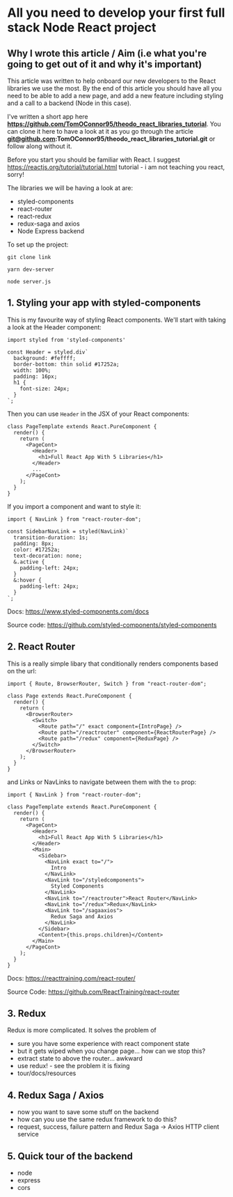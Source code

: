 # All you need to develop your first full stack Node React project

## Why I wrote this article / Aim (i.e what you're going to get out of it and why it's important)

This article was written to help onboard our new developers to the React libraries we use the most. By the end of this article you should have all you need to be able to add a new page, and add a new feature including styling and a call to a backend (Node in this case).

I've written a short app here **https://github.com/TomOConnor95/theodo_react_libraries_tutorial**. You can clone it here to have a look at it as you go through the article **git@github.com:TomOConnor95/theodo_react_libraries_tutorial.git** or follow along without it.

Before you start you should be familiar with React. I suggest https://reactjs.org/tutorial/tutorial.html tutorial - i am not teaching you react, sorry!

The libraries we will be having a look at are:

- styled-components
- react-router
- react-redux
- redux-saga and axios
- Node Express backend

To set up the project:

`git clone link`

`yarn dev-server`

`node server.js`

## 1. Styling your app with styled-components

This is my favourite way of styling React components. We'll start with taking a look at the Header component:

```JSX
import styled from 'styled-components'

const Header = styled.div`
  background: #feffff;
  border-bottom: thin solid #17252a;
  width: 100%;
  padding: 16px;
  h1 {
    font-size: 24px;
  }
`;
```

Then you can use `Header` in the JSX of your React components:

```JSX
class PageTemplate extends React.PureComponent {
  render() {
    return (
      <PageCont>
        <Header>
          <h1>Full React App With 5 Libraries</h1>
        </Header>
        ...
      </PageCont>
    );
  }
}
```

If you import a component and want to style it:

```JSX
import { NavLink } from "react-router-dom";

const SidebarNavLink = styled(NavLink)`
  transition-duration: 1s;
  padding: 8px;
  color: #17252a;
  text-decoration: none;
  &.active {
    padding-left: 24px;
  }
  &:hover {
    padding-left: 24px;
  }
`;
```

Docs: https://www.styled-components.com/docs

Source code: https://github.com/styled-components/styled-components

## 2. React Router

This is a really simple libary that conditionally renders components based on the url:

```JSX
import { Route, BrowserRouter, Switch } from "react-router-dom";

class Page extends React.PureComponent {
  render() {
    return (
      <BrowserRouter>
        <Switch>
          <Route path="/" exact component={IntroPage} />
          <Route path="/reactrouter" component={ReactRouterPage} />
          <Route path="/redux" component={ReduxPage} />
        </Switch>
      </BrowserRouter>
    );
  }
}
```

and Links or NavLinks to navigate between them with the `to` prop:

```JSX
import { NavLink } from "react-router-dom";

class PageTemplate extends React.PureComponent {
  render() {
    return (
      <PageCont>
        <Header>
          <h1>Full React App With 5 Libraries</h1>
        </Header>
        <Main>
          <Sidebar>
            <NavLink exact to="/">
              Intro
            </NavLink>
            <NavLink to="/styledcomponents">
              Styled Components
            </NavLink>
            <NavLink to="/reactrouter">React Router</NavLink>
            <NavLink to="/redux">Redux</NavLink>
            <NavLink to="/sagaaxios">
              Redux Saga and Axios
            </NavLink>
          </Sidebar>
          <Content>{this.props.children}</Content>
        </Main>
      </PageCont>
    );
  }
}
```

Docs: https://reacttraining.com/react-router/

Source Code: https://github.com/ReactTraining/react-router

## 3. Redux

Redux is more complicated. It solves the problem of

- sure you have some experience with react component state
- but it gets wiped when you change page... how can we stop this?
- extract state to above the router... awkward
- use redux! - see the problem it is fixing
- tour/docs/resources

## 4. Redux Saga / Axios

- now you want to save some stuff on the backend
- how can you use the same redux framework to do this?
- request, success, failure pattern and Redux Saga -> Axios HTTP client service

## 5. Quick tour of the backend

- node
- express
- cors
